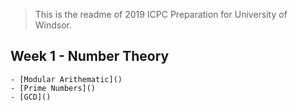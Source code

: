 > This is the readme of 2019 ICPC Preparation for University of Windsor.

## Week 1 - Number Theory
    - [Modular Arithematic]()
    - [Prime Numbers]()
    - [GCD]()